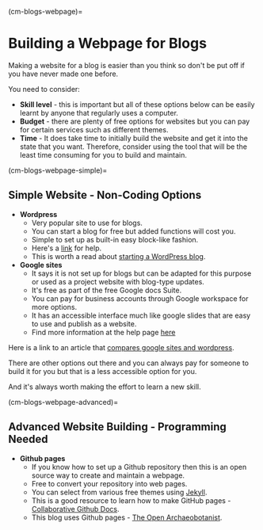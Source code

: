 (cm-blogs-webpage)=
# Building a Webpage for Blogs

Making a website for a blog is easier than you think so don't be put off if you have never made one before.

You need to consider:
* **Skill level** - this is important but all of these options below can be easily learnt by anyone that regularly uses a computer.
* **Budget** - there are plenty of free options for websites but you can pay for certain services such as different themes.
* **Time** - It does take time to initially build the website and get it into the state that you want.
Therefore, consider using the tool that will be the least time consuming for you to build and maintain.

(cm-blogs-webpage-simple)=
## Simple Website - Non-Coding Options
* **Wordpress**
    * Very popular site to use for blogs.
    * You can start a blog for free but added functions will cost you.
    * Simple to set up as built-in easy block-like fashion.
    * Here's a [link](https://wordpress.com/go/category/content-blogging/) for help.
    * This is worth a read about [starting a WordPress blog](https://www.podcastinsights.com/start-a-wordpress-blog/).
* **Google sites**
    - It says it is not set up for blogs but can be adapted for this purpose or used as a project website with blog-type updates.
    - It's free as part of the free Google docs Suite.
    - You can pay for business accounts through Google workspace for more options.
    - It has an accessible interface much like google slides that are easy to use and publish as a website.
    - Find more information at the help page [here](https://support.google.com/sites/?hl=en#topic=7184580)

Here is a link to an article that [compares google sites and wordpress](https://superbwebsitebuilders.com/google-sites-vs-wordpress/).

There are other options out there and you can always pay for someone to build it for you but that is a less accessible option for you.

And it's always worth making the effort to learn a new skill.

(cm-blogs-webpage-advanced)=
## Advanced Website Building - Programming Needed

* **Github pages**
    * If you know how to set up a Github repository then this is an open source way to create and maintain a webpage.
    * Free to convert your repository into web pages.
    * You can select from various free themes using [Jekyll](https://docs.github.com/en/github/working-with-github-pages/setting-up-a-github-pages-site-with-jekyll).
    * This is a good resource to learn how to make GitHub pages - [Collaborative Github Docs](https://cassgvp.github.io/github-for-collaborative-documentation/docs/tut/4-2-Make-your-Pages-site.html).
    * This blog uses Github pages - [The Open Archaeobotanist](https://ekaroune.github.io/The-Open-Archaeobotanist/).
